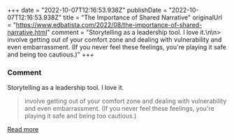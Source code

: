 +++
date = "2022-10-07T12:16:53.938Z"
publishDate = "2022-10-07T12:16:53.938Z"
title = "The Importance of Shared Narrative"
originalUrl = "https://www.edbatista.com/2022/08/the-importance-of-shared-narrative.html"
comment = "Storytelling as a leadership tool. I love it.\n\n> involve getting out of your comfort zone and dealing with vulnerability and even embarrassment. (If you never feel these feelings, you're playing it safe and being too cautious.)"
+++

### Comment

Storytelling as a leadership tool. I love it.

> involve getting out of your comfort zone and dealing with vulnerability and even embarrassment. (If you never feel these feelings, you're playing it safe and being too cautious.)

[Read more](https://www.edbatista.com/2022/08/the-importance-of-shared-narrative.html)
